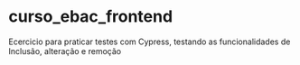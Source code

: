 # curso_ebac_frontend
Ecercicio para praticar testes com Cypress, testando as funcionalidades de Inclusão, alteração e remoção
